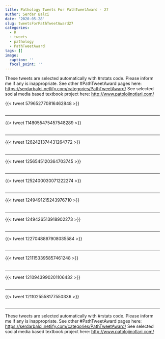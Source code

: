 ```yaml
---
title: Pathology Tweets For PathTweetAward - 27
author: Serdar Balci
date: '2020-05-28'
slug: tweetsForPathTweetAward27
categories:
  - R
  - tweets
  - pathology
  - PathTweetAward
tags: []
image:
  caption: ''
  focal_point: ''
---
```



These tweets are selected automatically with #rstats code. Please inform me if any is inappropriate.
See other #PathTweetAward pages here: https://serdarbalci.netlify.com/categories/PathTweetAward/ 
See selected social media based textbook project here: http://www.patolojinotlari.com/

{{< tweet 579652770816462848 >}}
<br>
<br>
<hr>
{{< tweet 1148055475457548289 >}}
<br>
<br>
<hr>
{{< tweet 1262421374431264772 >}}
<br>
<br>
<hr>
{{< tweet 1256545120364703745 >}}
<br>
<br>
<hr>
{{< tweet 1252400030071222274 >}}
<br>
<br>
<hr>
{{< tweet 1249491215243976710 >}}
<br>
<br>
<hr>
{{< tweet 1249426513918902273 >}}
<br>
<br>
<hr>
{{< tweet 1227048897908035584 >}}
<br>
<br>
<hr>
{{< tweet 1211153395857461248 >}}
<br>
<br>
<hr>
{{< tweet 1210943990201106432 >}}
<br>
<br>
<hr>
{{< tweet 1211025558177550336 >}}
<br>
<br>
<hr>


These tweets are selected automatically with #rstats code. Please inform me if any is inappropriate.
See other #PathTweetAward pages here: https://serdarbalci.netlify.com/categories/PathTweetAward/ 
See selected social media based textbook project here: http://www.patolojinotlari.com/
